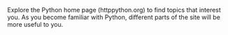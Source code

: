Explore the Python home page (httppython.org) to find
topics that interest you. As you become familiar with Python, different parts of
the site will be more useful to you.